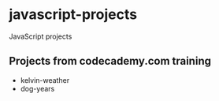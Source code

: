 # javascript-projects
JavaScript projects
## Projects from codecademy.com training
* kelvin-weather
* dog-years